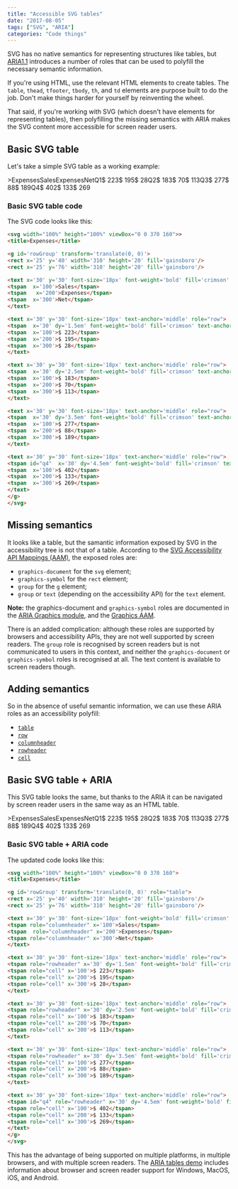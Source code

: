 ```yaml
---
title: "Accessible SVG tables"
date: "2017-08-05"
tags: ["SVG", "ARIA"]
categories: "Code things"
---
```


SVG has no native semantics for representing structures like tables, but [ARIA1.1](https://www.w3.org/TR/wai-aria-1.1/) introduces a number of roles that can be used to polyfill the necessary semantic information.

If you're using HTML, use the relevant HTML elements to create tables. The `table`, `thead`, `tfooter`, `tbody`, `th`, and `td` elements are purpose built to do the job. Don't make things harder for yourself by reinventing the wheel.

That said, if you're working with SVG (which doesn't have elements for representing tables), then polyfilling the missing semantics with ARIA makes the SVG content more accessible for screen reader users.

## Basic SVG table

Let's take a simple SVG table as a working example:

\>ExpensesSalesExpensesNetQ1$ 223$ 195$ 28Q2$ 183$ 70$ 113Q3$ 277$ 88$ 189Q4$ 402$ 133$ 269

### Basic SVG table code

The SVG code looks like this:

```html
<svg width="100%" height="100%" viewBox="0 0 370 160">>
<title>Expenses</title>

<g id='rowGroup' transform='translate(0, 0)'>
<rect x='25' y='40' width='310' height='20' fill='gainsboro'/>
<rect x='25' y='76' width='310' height='20' fill='gainsboro'/>

<text x='30' y='30' font-size='18px' font-weight='bold' fill='crimson' text-anchor='middle' role="row">
<tspan  x='100'>Sales</tspan>
<tspan   x='200'>Expenses</tspan>
<tspan  x='300'>Net</tspan>
</text>

<text x='30' y='30' font-size='18px' text-anchor='middle' role="row">
<tspan  x='30' dy='1.5em' font-weight='bold' fill='crimson' text-anchor='start'>Q1</tspan>
<tspan  x='100'>$ 223</tspan>
<tspan  x='200'>$ 195</tspan>
<tspan  x='300'>$ 28</tspan>
</text>

<text x='30' y='30' font-size='18px' text-anchor='middle' role="row">
<tspan  x='30' dy='2.5em' font-weight='bold' fill='crimson' text-anchor='start'>Q2</tspan>
<tspan  x='100'>$ 183</tspan>
<tspan  x='200'>$ 70</tspan>
<tspan  x='300'>$ 113</tspan>
</text>

<text x='30' y='30' font-size='18px' text-anchor='middle' role="row">
<tspan  x='30' dy='3.5em' font-weight='bold' fill='crimson' text-anchor='start'>Q3</tspan>
<tspan  x='100'>$ 277</tspan>
<tspan  x='200'>$ 88</tspan>
<tspan  x='300'>$ 189</tspan>
</text>

<text x='30' y='30' font-size='18px' text-anchor='middle' role="row">
<tspan id="q4"  x='30' dy='4.5em' font-weight='bold' fill='crimson' text-anchor='start'>Q4</tspan>
<tspan  x='100'>$ 402</tspan>
<tspan  x='200'>$ 133</tspan>
<tspan  x='300'>$ 269</tspan>
</text>
</g>
</svg>
```

## Missing semantics

It looks like a table, but the samantic information exposed by SVG in the accessibility tree is not that of a table. According to the [SVG Accessibility API Mappings (AAM)](https://www.w3.org/TR/svg-aam-1.0/), the exposed roles are:

- `graphics-document` for the `svg` element;
- `graphics-symbol` for the `rect` element;
- `group` for the `g` element;
- `group` or `text` (depending on the accessibility API) for the `text` element.

**Note:** the graphics-document and `graphics-symbol` roles are documented in the [ARIA Graphics module](https://www.w3.org/TR/graphics-aria-1.0/), and the [Graphics AAM](https://w3c.github.io/aria/graphics-aam/graphics-aam.html).

There is an added complication: although these roles are supported by browsers and accessibility APIs, they are not well supported by screen readers. The `group` role is recognised by screen readers but is not communicated to users in this context, and neither the `graphics-document` or `graphics-symbol` roles is recognised at all. The text content is available to screen readers though.

## Adding semantics

So in the absence of useful semantic information, we can use these ARIA roles as an accessibility polyfill:

- [`table`](https://www.w3.org/TR/wai-aria-1.1#table)
- [`row`](https://www.w3.org/TR/wai-aria-1.1#row)
- [`columnheader`](https://www.w3.org/TR/wai-aria-1.1#columnheader)
- [`rowheader`](https://www.w3.org/TR/wai-aria-1.1#rowheader)
- [`cell`](https://www.w3.org/TR/wai-aria-1.1#cell)

## Basic SVG table + ARIA

This SVG table looks the same, but thanks to the ARIA it can be navigated by screen reader users in the same way as an HTML table.

\>ExpensesSalesExpensesNetQ1$ 223$ 195$ 28Q2$ 183$ 70$ 113Q3$ 277$ 88$ 189Q4$ 402$ 133$ 269

### Basic SVG table + ARIA code

The updated code looks like this:

```html
<svg width="100%" height="100%" viewBox="0 0 370 160">
<title>Expenses</title>

<g id='rowGroup' transform='translate(0, 0)' role="table">
<rect x='25' y='40' width='310' height='20' fill='gainsboro'/>
<rect x='25' y='76' width='310' height='20' fill='gainsboro'/>

<text x='30' y='30' font-size='18px' font-weight='bold' fill='crimson' text-anchor='middle' role="row">
<tspan role="columnheader" x='100'>Sales</tspan>
<tspan  role="columnheader" x='200'>Expenses</tspan>
<tspan role="columnheader" x='300'>Net</tspan>
</text>

<text x='30' y='30' font-size='18px' text-anchor='middle' role="row">
<tspan role="rowheader" x='30' dy='1.5em' font-weight='bold' fill='crimson' text-anchor='start'>Q1</tspan>
<tspan role="cell" x='100'>$ 223</tspan>
<tspan role="cell" x='200'>$ 195</tspan>
<tspan role="cell" x='300'>$ 28</tspan>
</text>

<text x='30' y='30' font-size='18px' text-anchor='middle' role="row">
<tspan role="rowheader" x='30' dy='2.5em' font-weight='bold' fill='crimson' text-anchor='start'>Q2</tspan>
<tspan role="cell" x='100'>$ 183</tspan>
<tspan role="cell" x='200'>$ 70</tspan>
<tspan role="cell" x='300'>$ 113</tspan>
</text>

<text x='30' y='30' font-size='18px' text-anchor='middle' role="row">
<tspan role="rowheader" x='30' dy='3.5em' font-weight='bold' fill='crimson' text-anchor='start'>Q3</tspan>
<tspan role="cell" x='100'>$ 277</tspan>
<tspan role="cell" x='200'>$ 88</tspan>
<tspan role="cell" x='300'>$ 189</tspan>
</text>

<text x='30' y='30' font-size='18px' text-anchor='middle' role="row">
<tspan id="q4" role="rowheader" x='30' dy='4.5em' font-weight='bold' fill='crimson' text-anchor='start'>Q4</tspan>
<tspan role="cell" x='100'>$ 402</tspan>
<tspan role="cell" x='200'>$ 133</tspan>
<tspan role="cell" x='300'>$ 269</tspan>
</text>
</g>
</svg>
```

This has the advantage of being supported on multiple platforms, in multiple browsers, and with multiple screen readers. The [ARIA tables demo](https://ljwatson.github.io/design-patterns/aria-tables/index.html) includes information about browser and screen reader support for Windows, MacOS, iOS, and Android.
